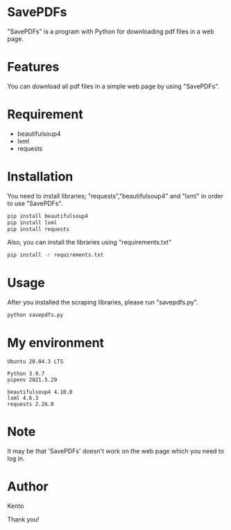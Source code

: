 # SavePDFs

"SavePDFs" is a program with Python for downloading pdf files in a web page.

# Features

You can download all pdf files in a simple web page by using "SavePDFs".

# Requirement

- beautifulsoup4
- lxml
- requests

# Installation

You need to install libraries; "requests","beautifulsoup4" and "lxml" in order to use "SavePDFs".

```bash
pip install beautifulsoup4
pip install lxml
pip install requests
```

Also, you can install the libraries using "requirements.txt"

```bash
pip install -r requirements.txt
```

# Usage

After you installed the scraping libraries, please run "savepdfs.py".

```bash
python savepdfs.py
```


# My environment

```
Ubuntu 20.04.3 LTS

Python 3.9.7
pipenv 2021.5.29

beautifulsoup4 4.10.0
lxml 4.6.3
requests 2.26.0
```


# Note

It may be that 'SavePDFs' doesn't work on the web page which you need to log in.

# Author

Kento

Thank you!
